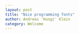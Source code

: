 ```yaml
---
layout: post
title: "Nice programming fonts"
author: Andreas 'Kungi' Klein
category: Welcome
---
```

